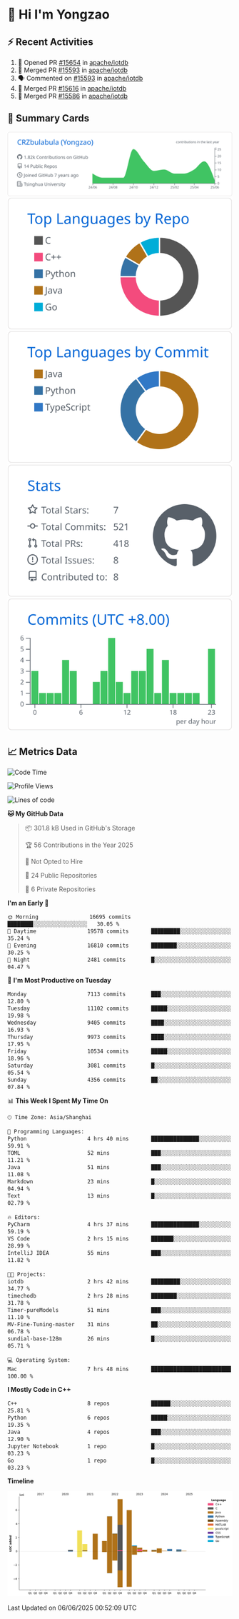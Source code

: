 # 👋 Hi I'm Yongzao

## ⚡ Recent Activities
<!--START_SECTION:activity-->
1. 💪 Opened PR [#15654](https://github.com/apache/iotdb/pull/15654) in [apache/iotdb](https://github.com/apache/iotdb)
2. 🎉 Merged PR [#15593](https://github.com/apache/iotdb/pull/15593) in [apache/iotdb](https://github.com/apache/iotdb)
3. 🗣 Commented on [#15593](https://github.com/apache/iotdb/pull/15593#issuecomment-2919940740) in [apache/iotdb](https://github.com/apache/iotdb)
4. 🎉 Merged PR [#15616](https://github.com/apache/iotdb/pull/15616) in [apache/iotdb](https://github.com/apache/iotdb)
5. 🎉 Merged PR [#15586](https://github.com/apache/iotdb/pull/15586) in [apache/iotdb](https://github.com/apache/iotdb)
<!--END_SECTION:activity-->

## 🎑 Summary Cards

[![](https://raw.githubusercontent.com/CRZbulabula/CRZbulabula/main/profile-summary-card-output/github/0-profile-details.svg)](https://github.com/vn7n24fzkq/github-profile-summary-cards)
[![](https://raw.githubusercontent.com/CRZbulabula/CRZbulabula/main/profile-summary-card-output/github/1-repos-per-language.svg)](https://github.com/vn7n24fzkq/github-profile-summary-cards) [![](https://raw.githubusercontent.com/CRZbulabula/CRZbulabula/main/profile-summary-card-output/github/2-most-commit-language.svg)](https://github.com/vn7n24fzkq/github-profile-summary-cards)
[![](https://raw.githubusercontent.com/CRZbulabula/CRZbulabula/main/profile-summary-card-output/github/3-stats.svg)](https://github.com/vn7n24fzkq/github-profile-summary-cards) [![](https://raw.githubusercontent.com/CRZbulabula/CRZbulabula/main/profile-summary-card-output/github/4-productive-time.svg)](https://github.com/vn7n24fzkq/github-profile-summary-cards)

## 📈 Metrics Data

<!--START_SECTION:waka-->
![Code Time](http://img.shields.io/badge/Code%20Time-897%20hrs%2027%20mins-blue)

![Profile Views](http://img.shields.io/badge/Profile%20Views-0-blue)

![Lines of code](https://img.shields.io/badge/From%20Hello%20World%20I%27ve%20Written-32.0%20million%20lines%20of%20code-blue)

**🐱 My GitHub Data** 

> 📦 301.8 kB Used in GitHub's Storage 
 > 
> 🏆 56 Contributions in the Year 2025
 > 
> 🚫 Not Opted to Hire
 > 
> 📜 24 Public Repositories 
 > 
> 🔑 6 Private Repositories 
 > 
**I'm an Early 🐤** 

```text
🌞 Morning                16695 commits       ████████░░░░░░░░░░░░░░░░░   30.05 % 
🌆 Daytime                19578 commits       █████████░░░░░░░░░░░░░░░░   35.24 % 
🌃 Evening                16810 commits       ████████░░░░░░░░░░░░░░░░░   30.25 % 
🌙 Night                  2481 commits        █░░░░░░░░░░░░░░░░░░░░░░░░   04.47 % 
```
📅 **I'm Most Productive on Tuesday** 

```text
Monday                   7113 commits        ███░░░░░░░░░░░░░░░░░░░░░░   12.80 % 
Tuesday                  11102 commits       █████░░░░░░░░░░░░░░░░░░░░   19.98 % 
Wednesday                9405 commits        ████░░░░░░░░░░░░░░░░░░░░░   16.93 % 
Thursday                 9973 commits        ████░░░░░░░░░░░░░░░░░░░░░   17.95 % 
Friday                   10534 commits       █████░░░░░░░░░░░░░░░░░░░░   18.96 % 
Saturday                 3081 commits        █░░░░░░░░░░░░░░░░░░░░░░░░   05.54 % 
Sunday                   4356 commits        ██░░░░░░░░░░░░░░░░░░░░░░░   07.84 % 
```


📊 **This Week I Spent My Time On** 

```text
🕑︎ Time Zone: Asia/Shanghai

💬 Programming Languages: 
Python                   4 hrs 40 mins       ███████████████░░░░░░░░░░   59.91 % 
TOML                     52 mins             ███░░░░░░░░░░░░░░░░░░░░░░   11.21 % 
Java                     51 mins             ███░░░░░░░░░░░░░░░░░░░░░░   11.08 % 
Markdown                 23 mins             █░░░░░░░░░░░░░░░░░░░░░░░░   04.94 % 
Text                     13 mins             █░░░░░░░░░░░░░░░░░░░░░░░░   02.79 % 

🔥 Editors: 
PyCharm                  4 hrs 37 mins       ███████████████░░░░░░░░░░   59.19 % 
VS Code                  2 hrs 15 mins       ███████░░░░░░░░░░░░░░░░░░   28.99 % 
IntelliJ IDEA            55 mins             ███░░░░░░░░░░░░░░░░░░░░░░   11.82 % 

🐱‍💻 Projects: 
iotdb                    2 hrs 42 mins       █████████░░░░░░░░░░░░░░░░   34.77 % 
timechodb                2 hrs 28 mins       ████████░░░░░░░░░░░░░░░░░   31.78 % 
Timer-pureModels         51 mins             ███░░░░░░░░░░░░░░░░░░░░░░   11.10 % 
MV-Fine-Tuning-master    31 mins             ██░░░░░░░░░░░░░░░░░░░░░░░   06.78 % 
sundial-base-128m        26 mins             █░░░░░░░░░░░░░░░░░░░░░░░░   05.71 % 

💻 Operating System: 
Mac                      7 hrs 48 mins       █████████████████████████   100.00 % 
```

**I Mostly Code in C++** 

```text
C++                      8 repos             ██████░░░░░░░░░░░░░░░░░░░   25.81 % 
Python                   6 repos             █████░░░░░░░░░░░░░░░░░░░░   19.35 % 
Java                     4 repos             ███░░░░░░░░░░░░░░░░░░░░░░   12.90 % 
Jupyter Notebook         1 repo              █░░░░░░░░░░░░░░░░░░░░░░░░   03.23 % 
Go                       1 repo              █░░░░░░░░░░░░░░░░░░░░░░░░   03.23 % 
```



**Timeline**

![Lines of Code chart](https://raw.githubusercontent.com/CRZbulabula/CRZbulabula/main/assets/bar_graph.png)


 Last Updated on 06/06/2025 00:52:09 UTC
<!--END_SECTION:waka-->

